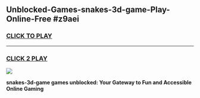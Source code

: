 
## Unblocked-Games-snakes-3d-game-Play-Online-Free #z9aei
<h3>
<a href="https://us.freeplayer.one?title=snakes-3d-game&ref=10M">CLICK TO PLAY</a></h3>
<hr>

<h3>
<a href="https://us.freeplayer.one?title=snakes-3d-game&ref=10M">CLICK 2 PLAY</a>
  
</h3>

<a href="https://us.freeplayer.one?title=snakes-3d-game&ref=10M"><img src="https://clearcache.store/games.png"></a>


**snakes-3d-game games unblocked: Your Gateway to Fun and Accessible Online Gaming**
